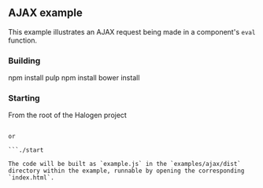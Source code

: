 ## AJAX example

This example illustrates an AJAX request being made in a component's `eval` function.

### Building

npm install pulp
npm install
bower install


### Starting

From the root of the Halogen project

``` ./startdev

or

```./start

The code will be built as `example.js` in the `examples/ajax/dist` directory within the example, runnable by opening the corresponding `index.html`.
